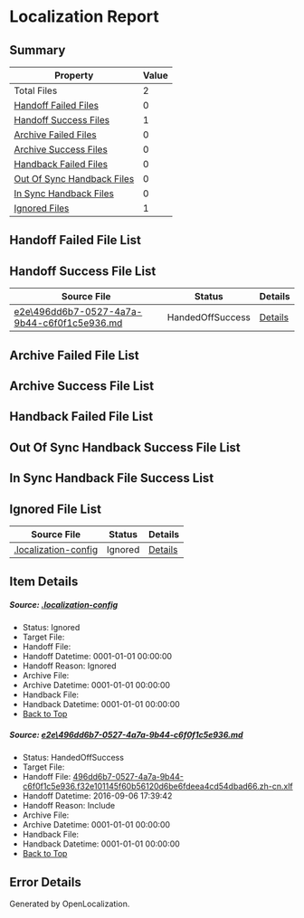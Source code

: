 # <a name='report-top'></a> Localization Report

## Summary
 Property | Value 
 -------- | ----- 
 Total Files | 2
[ Handoff Failed Files ](#handoff-failed-list)| 0
[ Handoff Success Files ](#handoff-success-list)| 1
[ Archive Failed Files ](#archive-failed-list)| 0
[ Archive Success Files ](#archive-success-list)| 0
[ Handback Failed Files ](#handback-failed-list)| 0
[ Out Of Sync Handback Files ](#outofsync-handback-success-list)| 0
[ In Sync Handback Files ](#insync-handback-success-list)| 0
[ Ignored Files ](#ignored-list)| 1

## <a name='handoff-failed-list'></a> Handoff Failed File List

## <a name='handoff-success-list'></a> Handoff Success File List
 Source File | Status | Details 
 ----------- | ------ | ------- 
 [e2e\496dd6b7-0527-4a7a-9b44-c6f0f1c5e936.md](https://github.com/OpenLocalizationTestOrg/ol-test0/blob/61809bd08184aa5c548a406f2caf81fde21bf26a/e2e/496dd6b7-0527-4a7a-9b44-c6f0f1c5e936.md) | HandedOffSuccess | [Details](#7d88f251d4b407b08566b0b8cf9be648b8ad3a571)

## <a name='archive-failed-list'></a> Archive Failed File List

## <a name='archive-success-list'></a> Archive Success File List

## <a name='handback-failed-list'></a> Handback Failed File List

## <a name='outofsync-handback-success-list'></a> Out Of Sync Handback Success File List

## <a name='insync-handback-success-list'></a> In Sync Handback File Success List

## <a name='ignored-list'></a> Ignored File List
 Source File | Status | Details 
 ----------- | ------ | ------- 
 [.localization-config](https://github.com/OpenLocalizationTestOrg/ol-test0/blob/61809bd08184aa5c548a406f2caf81fde21bf26a/.localization-config) | Ignored | [Details](#3d4f252ac210baf56311d7e97dcc2db10974dbd20)

## Item Details
##### <a name='3d4f252ac210baf56311d7e97dcc2db10974dbd20'></a> Source: [.localization-config](https://github.com/OpenLocalizationTestOrg/ol-test0/blob/61809bd08184aa5c548a406f2caf81fde21bf26a/.localization-config)
* Status: Ignored
* Target File: 
* Handoff File: 
* Handoff Datetime: 0001-01-01 00:00:00
* Handoff Reason: Ignored
* Archive File: 
* Archive Datetime: 0001-01-01 00:00:00
* Handback File: 
* Handback Datetime: 0001-01-01 00:00:00
* [Back to Top](#report-top)

##### <a name='7d88f251d4b407b08566b0b8cf9be648b8ad3a571'></a> Source: [e2e\496dd6b7-0527-4a7a-9b44-c6f0f1c5e936.md](https://github.com/OpenLocalizationTestOrg/ol-test0/blob/61809bd08184aa5c548a406f2caf81fde21bf26a/e2e/496dd6b7-0527-4a7a-9b44-c6f0f1c5e936.md)
* Status: HandedOffSuccess
* Target File: 
* Handoff File: [496dd6b7-0527-4a7a-9b44-c6f0f1c5e936.f32e101145f60b56120d6be6fdeea4cd54dbad66.zh-cn.xlf](https://github.com/OpenLocalizationTestOrg/ol-test0-handoff/blob/34f41005dbd54ec0dcc392d1c526a6ef3fba5009/ol-handoff/OpenLocalizationTestOrg/ol-test0-zhcn/ci/ht/496dd6b7-0527-4a7a-9b44-c6f0f1c5e936.f32e101145f60b56120d6be6fdeea4cd54dbad66.zh-cn.xlf)
* Handoff Datetime: 2016-09-06 17:39:42
* Handoff Reason: Include
* Archive File: 
* Archive Datetime: 0001-01-01 00:00:00
* Handback File: 
* Handback Datetime: 0001-01-01 00:00:00
* [Back to Top](#report-top)


## Error Details

Generated by OpenLocalization.

